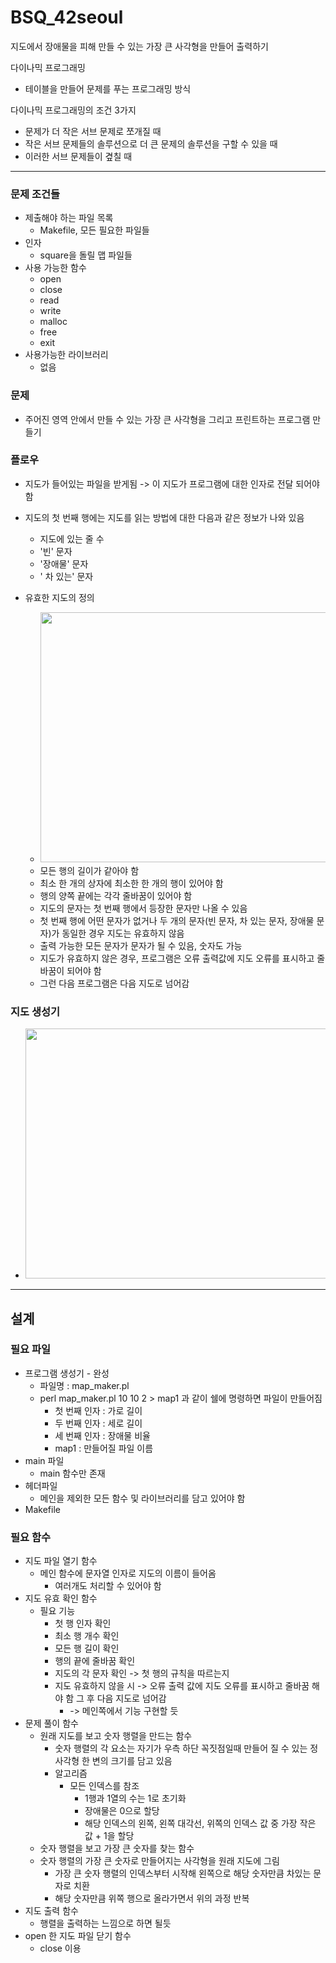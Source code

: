 # BSQ_42seoul
지도에서 장애물을 피해 만들 수 있는 가장 큰 사각형을 만들어 출력하기

다이나믹 프로그래밍

- 테이블을 만들어 문제를 푸는 프로그래밍 방식


다이나믹 프로그래밍의 조건 3가지

- 문제가 더 작은 서브 문제로 쪼개질 때
- 작은 서브 문제들의 솔루션으로 더 큰 문제의 솔루션을 구할 수 있을 때
- 이러한 서브 문제들이 곂칠 때
---

### 문제 조건들

- 제출해야 하는 파일 목록
	- Makefile, 모든 필요한 파일들
- 인자
	- square을 돌릴 맵 파일들
- 사용 가능한 함수
	- open
	- close
	- read
	- write
	- malloc
	- free
	- exit
- 사용가능한 라이브러리
	- 없음


### 문제

- 주어진 영역 안에서 만들 수 있는 가장 큰 사각형을 그리고 프린트하는 프로그램 만들기


### 플로우

- 지도가 들어있는 파일을 받게됨 -> 이 지도가 프로그램에 대한 인자로 전달 되어야 함
- 지도의 첫 번째 행에는 지도를 읽는 방법에 대한 다음과 같은 정보가 나와 있음
	- 지도에 있는 줄 수
	- '빈' 문자
	- '장애물' 문자
	- ' 차 있는' 문자
	  
- 유효한 지도의 정의
  	- <img src="https://user-images.githubusercontent.com/78855847/154825456-57136b40-1ae3-4fe2-81ae-c7d13f2cf7fc.png" width="500" height="400">
	- 모든 행의 길이가 같아야 함
	- 최소 한 개의 상자에 최소한 한 개의 행이 있어야 함
	- 행의 양쪽 끝에는 각각 줄바꿈이 있어야 함
	- 지도의 문자는 첫 번째 행에서 등장한 문자만 나올 수 있음
	- 첫 번째 행에 어떤 문자가 없거나 두 개의 문자(빈 문자, 차 있는 문자, 장애물 문자)가 동일한 경우 지도는 유효하지 않음
	- 출력 가능한 모든 문자가 문자가 될 수 있음, 숫자도 가능
	- 지도가 유효하지 않은 경우, 프로그램은 오류 출력값에 지도 오류를 표시하고 줄 바꿈이 되어야 함
	- 그런 다음 프로그램은 다음 지도로 넘어감


### 지도 생성기
- <img src="https://user-images.githubusercontent.com/78855847/154825459-eec9b710-bc03-4dd8-9ab0-94c741f8682b.png" width="500" height="400">


---

## 설계



### 필요 파일

- 프로그램 생성기 - 완성
	- 파일명 : map_maker.pl
	- perl map_maker.pl 10 10 2 > map1 과 같이 쉘에 명령하면 파일이 만들어짐
		- 첫 번째 인자 : 가로 길이
		- 두 번째 인자 : 세로 길이
		- 세 번째 인자 : 장애물 비율
		- map1 : 만들어질 파일 이름
- main 파일
	- main 함수만 존재
- 헤더파일
	- 메인을 제외한 모든 함수 및 라이브러리를 담고 있어야 함
- Makefile


### 필요 함수

- 지도 파일 열기 함수
	- 메인 함수에 문자열 인자로 지도의 이름이 들어옴
		- 여러개도 처리할 수 있어야 함
- 지도 유효 확인 함수
	- 필요 기능
		- 첫 행 인자 확인
		- 최소 행 개수 확인
		- 모든 행 길이 확인
		- 행의 끝에 줄바꿈 확인
		- 지도의 각 문자 확인 -> 첫 행의 규칙을 따르는지
		- 지도 유효하지 않을 시 -> 오류 출력 값에 지도 오류를 표시하고 줄바꿈 해야 함 그 후 다음 지도로 넘어감
			- ->  메인쪽에서 기능 구현할 듯
- 문제 풀이 함수
	- 원래 지도를 보고 숫자 행렬을 만드는 함수
		- 숫자 행렬의 각 요소는 자기가 우측 하단 꼭짓점일때 만들어 질 수 있는 정사각형 한 변의 크기를 담고 있음
		- 알고리즘
			- 모든 인덱스를 참조
				- 1행과 1열의 수는 1로 초기화
				- 장애물은 0으로 할당
				- 해당 인덱스의 왼쪽, 왼쪽 대각선, 위쪽의 인덱스 값 중 가장 작은 값 + 1을 할당
	- 숫자 행렬을 보고 가장 큰 숫자를 찾는 함수
	- 숫자 행렬의 가장 큰 숫자로 만들어지는 사각형을 원래 지도에 그림
		- 가장 큰 숫자 행렬의 인덱스부터 시작해 왼쪽으로 해당 숫자만큼 차있는 문자로 치환
		- 해당 숫자만큼 위쪽 행으로 올라가면서 위의 과정 반복
- 지도 출력 함수
	- 행렬을 출력하는 느낌으로 하면 될듯
- open 한 지도 파일 닫기 함수
	- close 이용
